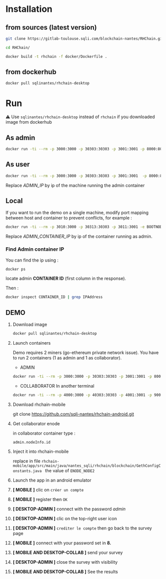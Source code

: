 # Installation

## from sources (latest version)

```bash
git clone https://gitlab-toulouse.sqli.com/blockchain-nantes/RHChain.git

cd RHChain/

docker build -t rhchain -f docker/Dockerfile .

```

## from dockerhub 

```bash
docker pull sqlinantes/rhchain-desktop
```

# Run

:warning: Use ```sqlinantes/rhchain-desktop``` instead of ```rhchain``` if you downloaded image from dockerhub

## As admin

```bash
docker run -ti --rm -p 3000:3000 -p 30303:30303 -p 3001:3001 -p 8000:8000 rhchain
```


## As user

```bash
docker run -ti --rm -p 3000:3000 -p 30303:30303 -p 3001:3001  -p 8000:8000 -e BOOTNODE="ADMIN_IP" rhchain
```

Replace *ADMIN_IP* by ip of the machine running the admin container

## Local 

If you want to run the demo on a single machine, modify port mapping between host and container to prevent conflicts, for example : 

```bash
docker run -ti --rm -p 3010:3000 -p 30313:30303 -p 3011:3001 -e BOOTNODE="ADMIN_CONTAINER_IP" rhchain
```

Replace *ADMIN_CONTAINER_IP* by ip of the container running as admin.

### Find Admin container IP

You can find the ip using :
```bash
docker ps
```
locate admin **CONTAINER ID** (first column in the response).

Then :
```bash
docker inspect CONTAINER_ID | grep IPAddress
```


## DEMO

1. Download image 
    
    ```bash
    docker pull sqlinantes/rhchain-desktop
    ```

2. Launch containers

    Demo requires 2 miners (go-ethereum private network issue). You have to run 2 containers (1 as admin and 1 as collaborator).

    * ADMIN

    ```bash
    docker run -ti --rm -p 3000:3000 -p 30303:30303 -p 3001:3001 -p 8000:8000  sqlinantes/rhchain-desktop
    ```

    * COLLABORATOR
    In another terminal

    ```bash
    docker run -ti --rm -p 4000:3000 -p 40303:30303 -p 4001:3001 -p 9000:8000 -e BOOTNODE="172.17.0.2" sqlinantes/rhchain-desktop
    ```

3. Download rhchain-mobile

    git clone https://github.com/sqli-nantes/rhchain-android.git

4. Get collaborator enode

    in collaborator container type :
    ```
    admin.nodeInfo.id
    ```

5. Inject it into rhchain-mobile

    replace in file ```rhchain-mobile/app/src/main/java/nantes_sqli/rhchain/blockchain/GethConfigConstants.java ```
    the value of ```ENODE_NODE2```

6. Launch the app in an android emulator
7. **[ MOBILE ]** clic on ```créer un compte```
8. **[ MOBILE ]** register then ```OK```
9. **[ DESKTOP-ADMIN ]** connect with the password *admin*
10. **[ DESKTOP-ADMIN ]** clic on the top-right user icon 
11. **[ DESKTOP-ADMIN ]** ```crediter le compte``` then go back to the survey page
12. **[ MOBILE ]** connect with your password set in **8.**
13. **[ MOBILE AND DESKTOP-COLLAB ]** send your survey
14. **[ DESKTOP-ADMIN ]** close the survey with visibility
15. **[ MOBILE AND DESKTOP-COLLAB ]** See the results
